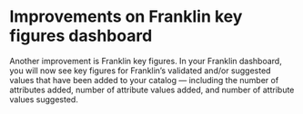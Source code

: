 # Improvements on Franklin key figures dashboard

Another improvement is Franklin key figures. In your Franklin dashboard, you will now see key figures for Franklin’s validated and/or suggested values that have been added to your catalog — including the number of attributes added, number of attribute values added, and number of attribute values suggested.
